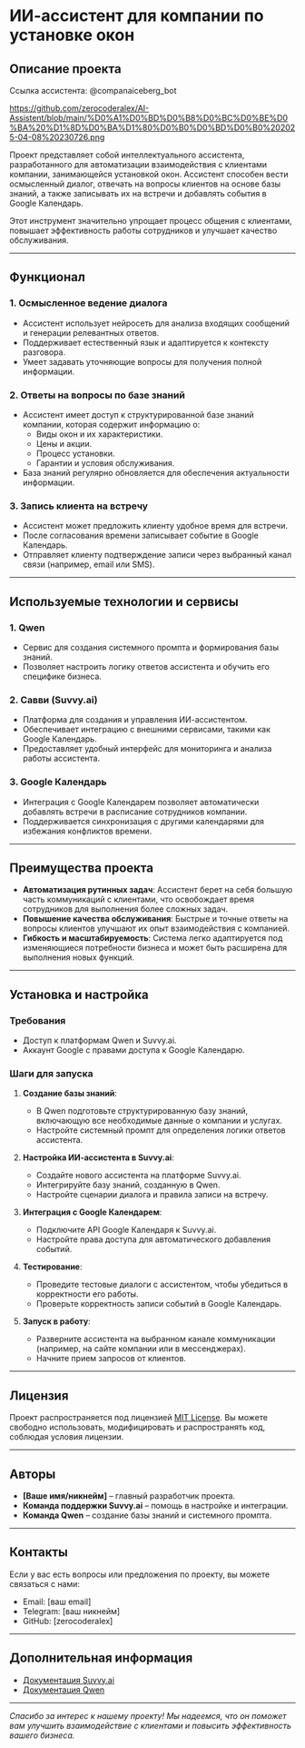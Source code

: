 # ИИ-ассистент для компании по установке окон

## Описание проекта

Ссылка ассистента: @companaiceberg_bot

https://github.com/zerocoderalex/AI-Assistent/blob/main/%D0%A1%D0%BD%D0%B8%D0%BC%D0%BE%D0%BA%20%D1%8D%D0%BA%D1%80%D0%B0%D0%BD%D0%B0%202025-04-08%20230726.png

Проект представляет собой интеллектуального ассистента, разработанного для автоматизации взаимодействия с клиентами компании, занимающейся установкой окон. Ассистент способен вести осмысленный диалог, отвечать на вопросы клиентов на основе базы знаний, а также записывать их на встречи и добавлять события в Google Календарь.

Этот инструмент значительно упрощает процесс общения с клиентами, повышает эффективность работы сотрудников и улучшает качество обслуживания.

---

## Функционал

### 1. **Осмысленное ведение диалога**
   - Ассистент использует нейросеть для анализа входящих сообщений и генерации релевантных ответов.
   - Поддерживает естественный язык и адаптируется к контексту разговора.
   - Умеет задавать уточняющие вопросы для получения полной информации.

### 2. **Ответы на вопросы по базе знаний**
   - Ассистент имеет доступ к структурированной базе знаний компании, которая содержит информацию о:
     - Виды окон и их характеристики.
     - Цены и акции.
     - Процесс установки.
     - Гарантии и условия обслуживания.
   - База знаний регулярно обновляется для обеспечения актуальности информации.

### 3. **Запись клиента на встречу**
   - Ассистент может предложить клиенту удобное время для встречи.
   - После согласования времени записывает событие в Google Календарь.
   - Отправляет клиенту подтверждение записи через выбранный канал связи (например, email или SMS).

---

## Используемые технологии и сервисы

### 1. **Qwen**
   - Сервис для создания системного промпта и формирования базы знаний.
   - Позволяет настроить логику ответов ассистента и обучить его специфике бизнеса.

### 2. **Савви (Suvvy.ai)**
   - Платформа для создания и управления ИИ-ассистентом.
   - Обеспечивает интеграцию с внешними сервисами, такими как Google Календарь.
   - Предоставляет удобный интерфейс для мониторинга и анализа работы ассистента.

### 3. **Google Календарь**
   - Интеграция с Google Календарем позволяет автоматически добавлять встречи в расписание сотрудников компании.
   - Поддерживается синхронизация с другими календарями для избежания конфликтов времени.

---

## Преимущества проекта

- **Автоматизация рутинных задач**: Ассистент берет на себя большую часть коммуникаций с клиентами, что освобождает время сотрудников для выполнения более сложных задач.
- **Повышение качества обслуживания**: Быстрые и точные ответы на вопросы клиентов улучшают их опыт взаимодействия с компанией.
- **Гибкость и масштабируемость**: Система легко адаптируется под изменяющиеся потребности бизнеса и может быть расширена для выполнения новых функций.

---

## Установка и настройка

### Требования
- Доступ к платформам Qwen и Suvvy.ai.
- Аккаунт Google с правами доступа к Google Календарю.

### Шаги для запуска
1. **Создание базы знаний**:
   - В Qwen подготовьте структурированную базу знаний, включающую все необходимые данные о компании и услугах.
   - Настройте системный промпт для определения логики ответов ассистента.

2. **Настройка ИИ-ассистента в Suvvy.ai**:
   - Создайте нового ассистента на платформе Suvvy.ai.
   - Интегрируйте базу знаний, созданную в Qwen.
   - Настройте сценарии диалога и правила записи на встречу.

3. **Интеграция с Google Календарем**:
   - Подключите API Google Календаря к Suvvy.ai.
   - Настройте права доступа для автоматического добавления событий.

4. **Тестирование**:
   - Проведите тестовые диалоги с ассистентом, чтобы убедиться в корректности его работы.
   - Проверьте корректность записи событий в Google Календарь.

5. **Запуск в работу**:
   - Разверните ассистента на выбранном канале коммуникации (например, на сайте компании или в мессенджерах).
   - Начните прием запросов от клиентов.

---

## Лицензия

Проект распространяется под лицензией [MIT License](LICENSE). Вы можете свободно использовать, модифицировать и распространять код, соблюдая условия лицензии.

---

## Авторы

- **[Ваше имя/никнейм]** – главный разработчик проекта.
- **Команда поддержки Suvvy.ai** – помощь в настройке и интеграции.
- **Команда Qwen** – создание базы знаний и системного промпта.

---

## Контакты

Если у вас есть вопросы или предложения по проекту, вы можете связаться с нами:

- Email: [ваш email]
- Telegram: [ваш никнейм]
- GitHub: [zerocoderalex]

---

## Дополнительная информация

- [Документация Suvvy.ai](https://suvvy.ai/docs)
- [Документация Qwen](https://qwen.com/docs)

--- 

_Спасибо за интерес к нашему проекту! Мы надеемся, что он поможет вам улучшить взаимодействие с клиентами и повысить эффективность вашего бизнеса._
